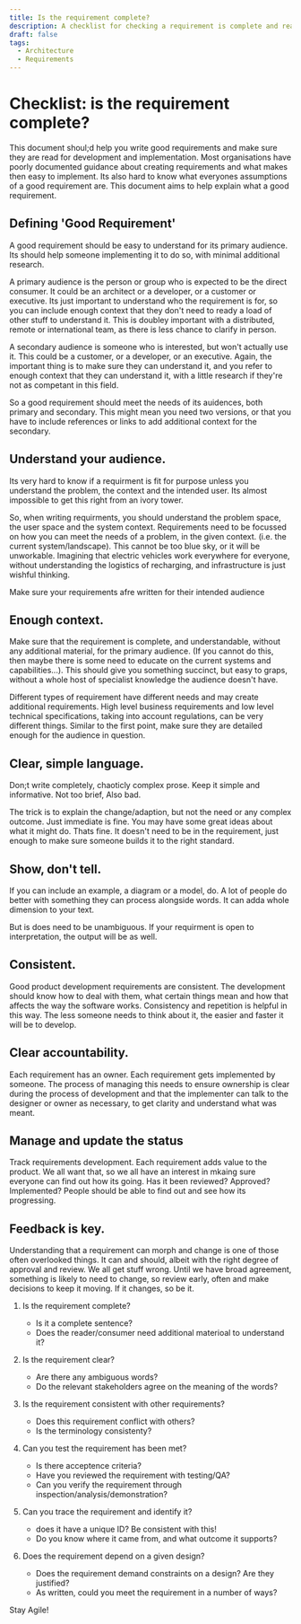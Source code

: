 ```yaml
---
title: Is the requirement complete?
description: A checklist for checking a requirement is complete and ready to be used.
draft: false
tags:
  - Architecture
  - Requirements
---
```

# Checklist: is the requirement complete?

This document shoul;d help you write good requirements and make sure they are read for development and implementation. Most organisations have poorly documented guidance about creating requirements and what makes then easy to implement. Its also hard to know what everyones assumptions of a good requirement are. This document aims to help explain what a good requirement.

## Defining 'Good Requirement'

A good requirement should be easy to understand for its primary audience. Its should help someone implementing it to do so, with minimal additional research.

A primary audience is the person or group who is expected to be the direct consumer. It could be an architect or a developer, or a customer or executive. Its just important to understand who the requirement is for, so you can include enough context that they don't need to ready a load of other stuff to understand it. This is doubley important with a distributed, remote or international team, as there is less chance to clarify in person.

A secondary audience is someone who is interested, but won't actually use it. This could be a customer, or a developer, or an executive. Again, the important thing is to make sure they can understand it, and you refer to enough context that they can understand it, with a little research if they're not as competant in this field.

So a good requirement should meet the needs of its auidences, both primary and secondary. This might mean you need two versions, or that you have to include references or links to add additional context for the secondary.

## Understand your audience.

Its very hard to know if a requirment is fit for purpose unless you understand the problem, the context and the intended user. Its almost impossible to get this right from an ivory tower.

So, when writing requirments, you should understand the problem space, the user space and the system context. Requirements need to be focussed on how you can meet the needs of a problem, in the given context. (i.e. the current system/landscape). This cannot be too blue sky, or it will be unworkable. Imagining that electric vehicles work everywhere for everyone, without understanding the logistics of recharging, and infrastructure is just wishful thinking.

Make sure your requirements afre written for their intended audience

## Enough context.

Make sure that the requirement is complete, and understandable, without any additional material, for the primary audience. (If you cannot do this, then maybe there is some need to educate on the current systems and capabilities...). This should give you something succinct, but easy to graps, without a whole host of specialist knowledge the audience doesn't have.

Different types of requirement have different needs and may create additional requirements. High level business requirements and low level technical specifications, taking into account regulations, can be very different things. Similar to the first point, make sure they are detailed enough for the audience in question.

## Clear, simple language.

Don;t write completely, chaoticly complex prose. Keep it simple and informative. Not too brief, Also bad.

The trick is to explain the change/adaption, but not the need or any complex outcome. Just immediate is fine. You may have some great ideas about what it might do. Thats fine. It doesn't need to be in the requirement, just enough to make sure someone builds it to the right standard.

## Show, don't tell.

If you can include an example, a diagram or a model, do. A lot of people do better with something they can process alongside words. It can adda whole dimension to your text.

But is does need to be unambiguous. If your requirment is open to interpretation, the output will be as well.

## Consistent.

Good product development requirements are consistent. The development should know how to deal with them, what certain things mean and how that affects the way the software works. Consistency and repetition is helpful in this way. The less someone needs to think about it, the easier and faster it will be to develop.

## Clear accountability.

Each requirement has an owner. Each requirement gets implemented by someone. The process of managing this needs to ensure ownership is clear during the process of development and that the implementer can talk to the designer or owner as necessary, to get clarity and understand what was meant.

## Manage and update the status

Track requirements development. Each requirement adds value to the product. We all want that, so we all have an interest in mkaing sure everyone can find out how its going. Has it been reviewed? Approved? Implemented? People should be able to find out and see how its progressing.

## Feedback is key.

Understanding that a requirement can morph and change is one of those often overlooked things. It can and should, albeit with the right degree of approval and review. We all get stuff wrong. Until we have broad agreement, something is likely to need to change, so review early, often and make decisions to keep it moving. If it changes, so be it.

1. Is the requirement complete?
    * Is it a complete sentence?
    * Does the reader/consumer need additional materioal to understand it?

2. Is the requirement clear?
    * Are there any ambiguous words?
    * Do the relevant stakeholders agree on the meaning of the words?

3. Is the requirement consistent with other requirements?
    * Does this requirement conflict with others?
    * Is the terminology consistenty?

4. Can you test the requirement has been met?
    * Is there acceptence criteria?
    * Have you reviewed the requirement with testing/QA?
    * Can  you verify the requirement through inspection/analysis/demonstration?

5. Can you trace the requirement and identify it?
    * does it have a unique ID? Be consistent with this!
    * Do you know where it came from, and what outcome it supports?

6. Does the requirement depend on a given design?
    * Does the requirement demand constraints on a design? Are they justified?
    * As written, could you meet the requirement in a number of ways?

Stay Agile!


